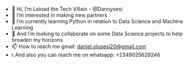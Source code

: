 - 👋 Hi, I’m Leinad the Tech Villain - @Dannysesi
- 👀 I’m interested in making new partners
- 🌱 I’m currently learning Python in relation to Data Science and Machine Learning
- 💞️ And I’m looking to collaborate on some Data Science projects to help broaden my horizons
- 📫 How to reach me gmail: daniel.olusesi20@gmail.com
- 📞 And also you can reach me on whatsapp: +2349025629246

<!---
Dannysesi/Dannysesi is a ✨ special ✨ repository because its `README.md` (this file) appears on your GitHub profile.
You can click the Preview link to take a look at your changes.
--->
